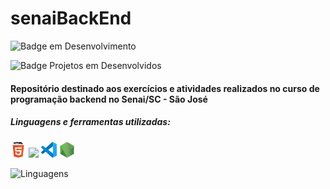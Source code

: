 # senaiBackEnd

![Badge em Desenvolvimento](http://img.shields.io/static/v1?label=STATUS&message=EM%20DESENVOLVIMENTO&color=GREEN&style=for-the-badge)

![Badge Projetos em Desenvolvidos](https://img.shields.io/github/directory-file-count/vini-se/senaiBackEnd?color=%23241faf&label=Projects&style=for-the-badge)


#### Repositório destinado aos exercícios e atividades realizados no curso de programação backend no Senai/SC - São José

##### Linguagens e ferramentas utilizadas:
  <code><img height="25" src="https://raw.githubusercontent.com/github/explore/80688e429a7d4ef2fca1e82350fe8e3517d3494d/topics/html/html.png"></code>
  <code><img height="25" src="https://raw.githubusercontent.com/rhoit/mode-icons/dump/icons/js.png"></code>
  <code><img height="25" src="https://raw.githubusercontent.com/github/explore/80688e429a7d4ef2fca1e82350fe8e3517d3494d/topics/visual-studio-code/visual-studio-code.png"></code>
  <code><img height="25" src="https://raw.githubusercontent.com/github/explore/80688e429a7d4ef2fca1e82350fe8e3517d3494d/topics/nodejs/nodejs.png"></code>
  
<img alt="Linguagens" src="https://github-readme-stats.vercel.app/api/top-langs/?username=vini-se&layout=compact&exclude_repo=tela-de-login,vini-se,Projeto-Infusion,Projeto-01,Projeto-css,Aplicando-LGPD,1Projeto-responsivo,Projeto-strata"/>
